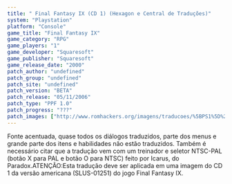 ```yaml
---
title: " Final Fantasy IX (CD 1) (Hexagon e Central de Traduções)"
system: "Playstation"
platform: "Console"
game_title: "Final Fantasy IX"
game_category: "RPG"
game_players: "1"
game_developer: "Squaresoft"
game_publisher: "Squaresoft"
game_release_date: "2000"
patch_author: "undefined"
patch_group: "undefined"
patch_site: "undefined"
patch_version: "BETA"
patch_release: "05/11/2006"
patch_type: "PPF 1.0"
patch_progress: "???"
patch_images: ["http://www.romhackers.org/imagens/traducoes/%5BPS1%5D%20Final%20Fantasy%20IX%20-%20CD1%20Hexagon%20e%20os%204%20CDs%20Central%20de%20Tradu%C3%A7%C3%B5es%20-%201.jpg","http://www.romhackers.org/imagens/traducoes/%5BPS1%5D%20Final%20Fantasy%20IX%20-%20CD1%20-%20Hexagon%20e%20Central%20de%20Tradu%C3%A7%C3%B5es%20-%202.png","http://www.romhackers.org/imagens/traducoes/%5BPS1%5D%20Final%20Fantasy%20IX%20-%20CD1%20-%20Hexagon%20e%20Central%20de%20Tradu%C3%A7%C3%B5es%20-%203.jpg"]
---
```

Fonte acentuada, quase todos os diálogos traduzidos, parte dos menus e grande parte dos itens e habilidades não estão traduzidos. Também é necessário citar que a tradução vem com um treinador e seletor NTSC-PAL (botão X para PAL e botão O para NTSC) feito por Icarus, do Paradox.ATENÇÃO:Esta tradução deve ser aplicada em uma imagem do CD 1 da versão americana (SLUS-01251) do jogo Final Fantasy IX.